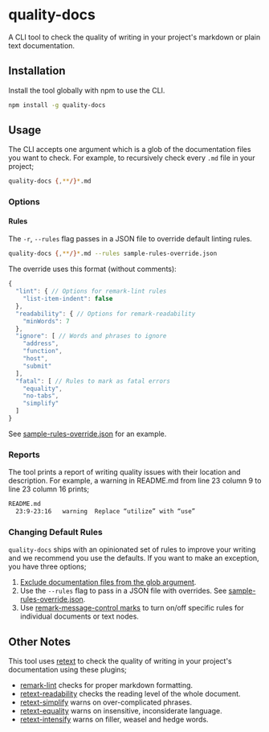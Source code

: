 # quality-docs

A CLI tool to check the quality of writing in your project's markdown or plain text documentation.

## Installation

Install the tool globally with npm to use the CLI.

```bash
npm install -g quality-docs
```

## Usage

The CLI accepts one argument which is a glob of the documentation files you want to check. For example, to recursively check every `.md` file in your project;

```bash
quality-docs {,**/}*.md
```

### Options

#### Rules

The `-r`, `--rules` flag passes in a JSON file to override default linting rules.

```bash
quality-docs {,**/}*.md --rules sample-rules-override.json
```

The override uses this format (without comments):

```js
{
  "lint": { // Options for remark-lint rules
    "list-item-indent": false
  },
  "readability": { // Options for remark-readability
    "minWords": 7
  },
  "ignore": [ // Words and phrases to ignore
    "address",
    "function",
    "host",
    "submit"
  ],
  "fatal": [ // Rules to mark as fatal errors
    "equality",
    "no-tabs",
    "simplify"
  ]
}
```

See [sample-rules-override.json](./sample-rules-override.json) for an example.

### Reports

The tool prints a report of writing quality issues with their location and description. For example, a warning in README.md from line 23 column 9 to line 23 column 16 prints;

```bash
README.md
  23:9-23:16   warning  Replace “utilize” with “use”
```

### Changing Default Rules

`quality-docs` ships with an opinionated set of rules to improve your writing and we recommend  you use the defaults. If you want to make an exception, you have three options;

1. [Exclude documentation files from the glob argument](http://tldp.org/LDP/GNU-Linux-Tools-Summary/html/x11655.htm#STANDARD-WILDCARDS).
2. Use the `--rules` flag to pass in a JSON file with overrides. See [sample-rules-override.json](./sample-rules-override.json).
3. Use [remark-message-control marks](https://github.com/wooorm/remark-message-control) to turn on/off specific rules for individual documents or text nodes.

## Other Notes

This tool uses [retext](https://github.com/wooorm/retext) to check the quality of writing in your project's documentation using these plugins;

* [remark-lint](https://github.com/woorm/remark-lint) checks for proper markdown formatting.
* [retext-readability](https://github.com/woorm/retext-readability) checks the reading level of the whole document.
* [retext-simplify](https://github.com/woorm/retext-simplify) warns on over-complicated phrases.
* [retext-equality](https://github.com/woorm/retext-equality) warns on insensitive, inconsiderate language.
* [retext-intensify](https://github.com/woorm/retext-intensify) warns on filler, weasel and hedge words.
